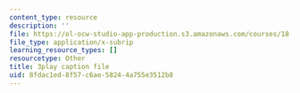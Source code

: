 ```yaml
---
content_type: resource
description: ''
file: https://ol-ocw-studio-app-production.s3.amazonaws.com/courses/18-03sc-differential-equations-fall-2011/8fdac1ed8f57c6ae58244a755e3512b8_EWWw0jryj1A.srt
file_type: application/x-subrip
learning_resource_types: []
resourcetype: Other
title: 3play caption file
uid: 8fdac1ed-8f57-c6ae-5824-4a755e3512b8
---
```

